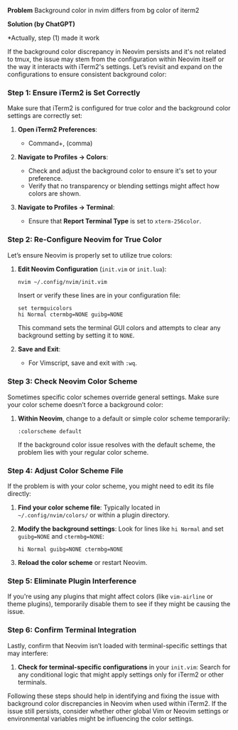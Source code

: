 **Problem** 
Background color in nvim differs from bg color of iterm2


**Solution (by ChatGPT)**

*Actually, step (1) made it work

If the background color discrepancy in Neovim persists and it's not related to tmux, the issue may stem from the configuration within Neovim itself or the way it interacts with iTerm2's settings. Let’s revisit and expand on the configurations to ensure consistent background color:

### Step 1: Ensure iTerm2 is Set Correctly
Make sure that iTerm2 is configured for true color and the background color settings are correctly set:

1. **Open iTerm2 Preferences**:
   - Command+, (comma)

2. **Navigate to Profiles → Colors**:
   - Check and adjust the background color to ensure it's set to your preference.
   - Verify that no transparency or blending settings might affect how colors are shown.

3. **Navigate to Profiles → Terminal**:
   - Ensure that **Report Terminal Type** is set to `xterm-256color`.

### Step 2: Re-Configure Neovim for True Color
Let’s ensure Neovim is properly set to utilize true colors:

1. **Edit Neovim Configuration** (`init.vim` or `init.lua`):
   ```bash
   nvim ~/.config/nvim/init.vim
   ```

   Insert or verify these lines are in your configuration file:
   ```vim
   set termguicolors
   hi Normal ctermbg=NONE guibg=NONE
   ```

   This command sets the terminal GUI colors and attempts to clear any background setting by setting it to `NONE`.

2. **Save and Exit**:
   - For Vimscript, save and exit with `:wq`.

### Step 3: Check Neovim Color Scheme
Sometimes specific color schemes override general settings. Make sure your color scheme doesn’t force a background color:

1. **Within Neovim**, change to a default or simple color scheme temporarily:
   ```vim
   :colorscheme default
   ```

   If the background color issue resolves with the default scheme, the problem lies with your regular color scheme.

### Step 4: Adjust Color Scheme File
If the problem is with your color scheme, you might need to edit its file directly:

1. **Find your color scheme file**:
   Typically located in `~/.config/nvim/colors/` or within a plugin directory.

2. **Modify the background settings**:
   Look for lines like `hi Normal` and set `guibg=NONE` and `ctermbg=NONE`:
   ```vim
   hi Normal guibg=NONE ctermbg=NONE
   ```

3. **Reload the color scheme** or restart Neovim.

### Step 5: Eliminate Plugin Interference
If you're using any plugins that might affect colors (like `vim-airline` or theme plugins), temporarily disable them to see if they might be causing the issue.

### Step 6: Confirm Terminal Integration
Lastly, confirm that Neovim isn’t loaded with terminal-specific settings that may interfere:

1. **Check for terminal-specific configurations** in your `init.vim`:
   Search for any conditional logic that might apply settings only for iTerm2 or other terminals.

Following these steps should help in identifying and fixing the issue with background color discrepancies in Neovim when used within iTerm2. If the issue still persists, consider whether other global Vim or Neovim settings or environmental variables might be influencing the color settings.
